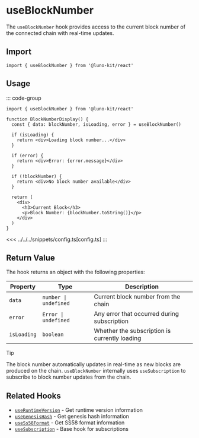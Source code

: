 # useBlockNumber

The `useBlockNumber` hook provides access to the current block number of the connected chain with real-time updates.

## Import

```tsx
import { useBlockNumber } from '@luno-kit/react'
```

## Usage

::: code-group
```tsx [index.tsx]
import { useBlockNumber } from '@luno-kit/react'

function BlockNumberDisplay() {
  const { data: blockNumber, isLoading, error } = useBlockNumber()
  
  if (isLoading) {
    return <div>Loading block number...</div>
  }
  
  if (error) {
    return <div>Error: {error.message}</div>
  }
  
  if (!blockNumber) {
    return <div>No block number available</div>
  }
  
  return (
    <div>
      <h3>Current Block</h3>
      <p>Block Number: {blockNumber.toString()}</p>
    </div>
  )
}
```
<<< ../../../snippets/config.ts[config.ts]
:::

## Return Value

The hook returns an object with the following properties:

| Property | Type                  | Description |
|----------|-----------------------|-------------|
| `data` | `number \| undefined` | Current block number from the chain |
| `error` | `Error \| undefined`  | Any error that occurred during subscription |
| `isLoading` | `boolean`             | Whether the subscription is currently loading |


> [!TIP]
> The block number automatically updates in real-time as new blocks are produced on the chain. `useBlockNumber` internally uses `useSubscription` to subscribe to block number updates from the chain.

## Related Hooks

- [`useRuntimeVersion`](/hooks/data/use-runtime-version) - Get runtime version information
- [`useGenesisHash`](/hooks/data/use-genesis-hash) - Get genesis hash information
- [`useSs58Format`](/hooks/data/use-ss58-format) - Get SS58 format information
- [`useSubscription`](/hooks/data/use-subscription) - Base hook for subscriptions
